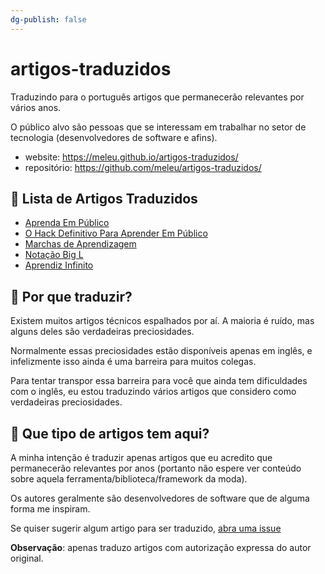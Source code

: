 ```yaml
---
dg-publish: false
---
```


# artigos-traduzidos

Traduzindo para o português artigos que permanecerão relevantes por vários anos.

O público alvo são pessoas que se interessam em trabalhar no setor de tecnologia (desenvolvedores de software e afins).

- website: <https://meleu.github.io/artigos-traduzidos/>
- repositório: <https://github.com/meleu/artigos-traduzidos/>


## 📃 Lista de Artigos Traduzidos

- [Aprenda Em Público](aprenda-em-publico.md)
- [O Hack Definitivo Para Aprender Em Público](aprenda-em-publico-hack.md)
- [Marchas de Aprendizagem](marchas-de-aprendizagem.md)
- [Notação Big L](notacao-big-l.md)
- [Aprendiz Infinito](aprendiz-infinito.md)


## 🤷 Por que traduzir?

Existem muitos artigos técnicos espalhados por aí. A maioria é ruído, mas alguns deles são verdadeiras preciosidades.

Normalmente essas preciosidades estão disponíveis apenas em inglês, e infelizmente isso ainda é uma barreira para muitos colegas.

Para tentar transpor essa barreira para você que ainda tem dificuldades com o inglês, eu estou traduzindo vários artigos que considero como verdadeiras preciosidades.


## 🤔 Que tipo de artigos tem aqui?

A minha intenção é traduzir apenas artigos que eu acredito que permanecerão relevantes por anos (portanto não espere ver conteúdo sobre aquela ferramenta/biblioteca/framework da moda).

Os autores geralmente são desenvolvedores de software que de alguma forma me inspiram.

Se quiser sugerir algum artigo para ser traduzido, [abra uma issue](https://github.com/meleu/artigos-traduzidos/issues)

**Observação**: apenas traduzo artigos com autorização expressa do autor original.
